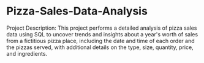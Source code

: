 # Pizza-Sales-Data-Analysis

Project Description: This project performs a detailed analysis of pizza sales data using SQL to uncover trends and insights about a year's worth of sales from a fictitious pizza place, including the date and time of each order and the pizzas served, with additional details on the type, size, quantity, price, and ingredients.
